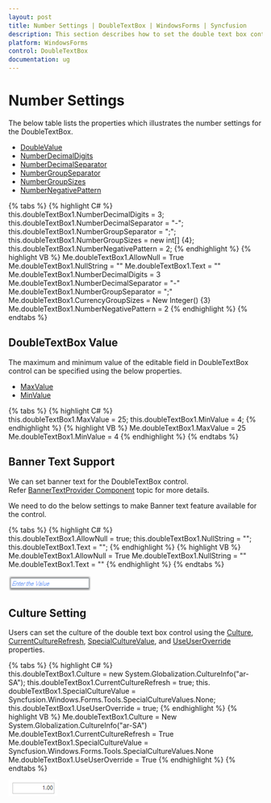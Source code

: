 ```yaml
---
layout: post
title: Number Settings | DoubleTextBox | WindowsForms | Syncfusion
description: This section describes how to set the double text box control value ranges, banner text and its culture support.
platform: WindowsForms
control: DoubleTextBox
documentation: ug
---
```

# Number Settings

The below table lists the properties which illustrates the number settings for the DoubleTextBox.

* [DoubleValue](https://help.syncfusion.com/cr/windowsforms/Syncfusion.Shared.Base~Syncfusion.Windows.Forms.Tools.DoubleTextBox~DoubleValue.html)
* [NumberDecimalDigits](https://help.syncfusion.com/cr/windowsforms/Syncfusion.Shared.Base~Syncfusion.Windows.Forms.Tools.NumericTextBox~NumberDecimalDigits.html)
* [NumberDecimalSeparator](https://help.syncfusion.com/cr/windowsforms/Syncfusion.Shared.Base~Syncfusion.Windows.Forms.Tools.NumericTextBox~NumberDecimalSeparator.html)
* [NumberGroupSeparator](https://help.syncfusion.com/cr/windowsforms/Syncfusion.Shared.Base~Syncfusion.Windows.Forms.Tools.NumericTextBox~NumberGroupSeparator.html)
* [NumberGroupSizes](https://help.syncfusion.com/cr/windowsforms/Syncfusion.Shared.Base~Syncfusion.Windows.Forms.Tools.NumericTextBox~NumberGroupSizes.html)
* [NumberNegativePattern](https://help.syncfusion.com/cr/windowsforms/Syncfusion.Shared.Base~Syncfusion.Windows.Forms.Tools.NumericTextBox~NumberNegativePattern.html)

{% tabs %}
{% highlight C# %}  
this.doubleTextBox1.NumberDecimalDigits = 3;
this.doubleTextBox1.NumberDecimalSeparator = "-";
this.doubleTextBox1.NumberGroupSeparator = ";";
this.doubleTextBox1.NumberGroupSizes = new int[] {4};
this.doubleTextBox1.NumberNegativePattern = 2;
{% endhighlight %}
{% highlight VB %} 
Me.doubleTextBox1.AllowNull = True
Me.doubleTextBox1.NullString = ""
Me.doubleTextBox1.Text = ""
Me.doubleTextBox1.NumberDecimalDigits = 3
Me.doubleTextBox1.NumberDecimalSeparator = "-"
Me.doubleTextBox1.NumberGroupSeparator = ";"
Me.doubleTextBox1.CurrencyGroupSizes = New Integer() {3}
Me.doubleTextBox1.NumberNegativePattern = 2
{% endhighlight %} 
{% endtabs %}

## DoubleTextBox Value

The maximum and minimum value of the editable field in DoubleTextBox control can be specified using the below properties.

* [MaxValue](https://help.syncfusion.com/cr/windowsforms/Syncfusion.Shared.Base~Syncfusion.Windows.Forms.Tools.DoubleTextBox~MaxValue.html)
* [MinValue](https://help.syncfusion.com/cr/windowsforms/Syncfusion.Shared.Base~Syncfusion.Windows.Forms.Tools.DoubleTextBox~MinValue.html)

{% tabs %}
{% highlight C# %}  
this.doubleTextBox1.MaxValue = 25;
this.doubleTextBox1.MinValue = 4;
{% endhighlight %}
{% highlight VB %} 
Me.doubleTextBox1.MaxValue = 25
Me.doubleTextBox1.MinValue = 4
{% endhighlight %}
{% endtabs %}

## Banner Text Support

We can set banner text for the DoubleTextBox control. Refer [BannerTextProvider Component](/windowsforms/integertextbox/bannertextsupport) topic for more details.

We need to do the below settings to make Banner text feature available for the control.

{% tabs %}
{% highlight C# %}  
this.doubleTextBox1.AllowNull = true;
this.doubleTextBox1.NullString = "";
this.doubleTextBox1.Text = "";
{% endhighlight %}
{% highlight VB %} 
Me.doubleTextBox1.AllowNull = True
Me.doubleTextBox1.NullString = ""
Me.doubleTextBox1.Text = ""
{% endhighlight %}
{% endtabs %}

![Double textbox with banner text](DoubleTextBox-images/DoubleTextBox_img4.png)

## Culture Setting

Users can set the culture of the double text box control using the [Culture](https://help.syncfusion.com/cr/windowsforms/Syncfusion.Shared.Base~Syncfusion.Windows.Forms.Tools.NumberTextBoxBase~Culture.html), [CurrentCultureRefresh](https://help.syncfusion.com/cr/windowsforms/Syncfusion.Shared.Base~Syncfusion.Windows.Forms.Tools.NumberTextBoxBase~CurrentCultureRefresh.html), [SpecialCultureValue](https://help.syncfusion.com/cr/windowsforms/Syncfusion.Shared.Base~Syncfusion.Windows.Forms.Tools.NumberTextBoxBase~SpecialCultureValue.html), and [UseUserOverride](https://help.syncfusion.com/cr/windowsforms/Syncfusion.Shared.Base~Syncfusion.Windows.Forms.Tools.NumberTextBoxBase~UseUserOverride.html) properties.

{% tabs %}
{% highlight C# %}  
this.doubleTextBox1.Culture = new System.Globalization.CultureInfo("ar-SA");
this.doubleTextBox1.CurrentCultureRefresh = true;
this. doubleTextBox1.SpecialCultureValue = Syncfusion.Windows.Forms.Tools.SpecialCultureValues.None;
this.doubleTextBox1.UseUserOverride = true;
{% endhighlight %}
{% highlight VB %} 
Me.doubleTextBox1.Culture = New System.Globalization.CultureInfo("ar-SA")
Me.doubleTextBox1.CurrentCultureRefresh = True
Me.doubleTextBox1.SpecialCultureValue = Syncfusion.Windows.Forms.Tools.SpecialCultureValues.None
Me.doubleTextBox1.UseUserOverride = True
{% endhighlight %}
{% endtabs %}

![Double textbox culture](DoubleTextBox-images/DoubleTextBox-Culture.png)
